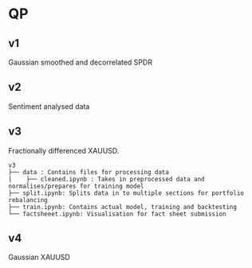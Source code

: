 # QP 

## v1 
Gaussian smoothed and decorrelated SPDR

## v2
Sentiment analysed data

## v3
Fractionally differenced XAUUSD.
```
v3
├── data : Contains files for processing data
|    ├── cleaned.ipynb : Takes in preprocessed data and normalises/prepares for training model
├── split.ipynb: Splits data in to multiple sections for portfolio rebalancing
├── train.ipynb: Contains actual model, training and backtesting
└── factsheeet.ipynb: Visualisation for fact sheet submission

```

## v4
Gaussian XAUUSD